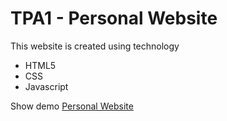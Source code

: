 # TPA1 - Personal Website

This website is created using technology 
- HTML5
- CSS
- Javascript

Show demo [Personal Website](https://tpa1-nabil-anugerah-pangestu.netlify.app/)

